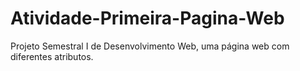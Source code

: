 # Atividade-Primeira-Pagina-Web
Projeto Semestral I de Desenvolvimento Web, uma página web com diferentes atributos.
